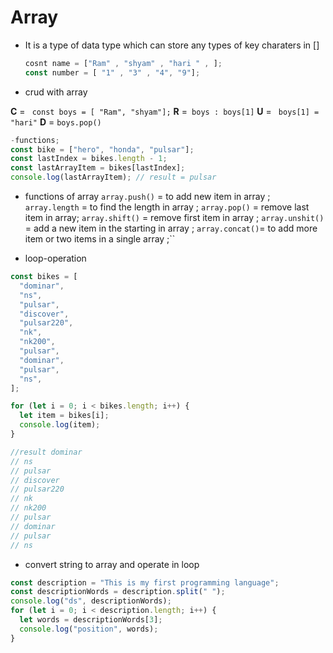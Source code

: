# Array

- It is a type of data type which can store any types of key charaters in []

  ```js
  cosnt name = ["Ram" , "shyam" , "hari " , ];
  const number = [ "1" , "3" , "4", "9"];
  ```

- crud with array

**C** = ` const boys = [ "Ram", "shyam"];`
**R** =` boys : boys[1]`
**U** = ` boys[1] = "hari"`
**D** = `boys.pop()`

```js
-functions;
const bike = ["hero", "honda", "pulsar"];
const lastIndex = bikes.length - 1;
const lastArrayItem = bikes[lastIndex];
console.log(lastArrayItem); // result = pulsar
```

- functions of array
  `array.push()` = to add new item in array ;
  `array.length` = to find the length in array ;
  `array.pop()` = remove last item in array;
  `array.shift()` = remove first item in array ;
  `array.unshit()` = add a new item in the starting in array ;
  `array.concat()`= to add more item or two items in a single array ;``

- loop-operation

```js
const bikes = [
  "dominar",
  "ns",
  "pulsar",
  "discover",
  "pulsar220",
  "nk",
  "nk200",
  "pulsar",
  "dominar",
  "pulsar",
  "ns",
];

for (let i = 0; i < bikes.length; i++) {
  let item = bikes[i];
  console.log(item);
}

//result dominar
// ns
// pulsar
// discover
// pulsar220
// nk
// nk200
// pulsar
// dominar
// pulsar
// ns
```

- convert string to array and operate in loop

```js
const description = "This is my first programming language";
const descriptionWords = description.split(" ");
console.log("ds", descriptionWords);
for (let i = 0; i < description.length; i++) {
  let words = descriptionWords[3];
  console.log("position", words);
}
```
